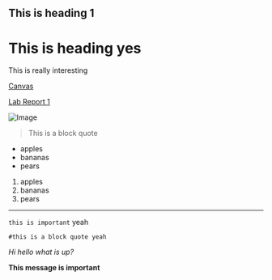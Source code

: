 ## This is heading 1

# This is heading yes

This is really interesting

[Canvas](https://canvas.ucsd.edu)

[Lab Report 1](lab-report-1-week-2.html)

![Image](https://media.istockphoto.com/photos/beautiful-sunset-over-the-tropical-sea-picture-id1172427455?k=20&m=1172427455&s=612x612&w=0&h=tL1ig4N68zXv9wKgZ3_tOeVP1qV3zSfjjS_jbyeyGCA=)	


> This is a block quote

- apples
- bananas
- pears

1. apples
2. bananas
3. pears

----------

`this is important` yeah

```
#this is a block quote yeah
```


*Hi hello what is up?*

**This message is important**
